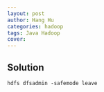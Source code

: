 ```yaml
---
layout: post
author: Hang Hu
categories: hadoop
tags: Java Hadoop 
cover: 
---
```


## Solution

```
hdfs dfsadmin -safemode leave
```
